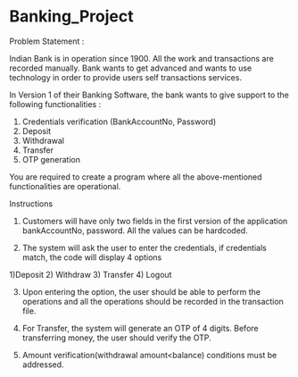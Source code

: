 # Banking_Project
Problem Statement :

Indian Bank is in operation since 1900. All the work and transactions are recorded manually. Bank wants to get advanced and wants to use technology in order to provide users self transactions services.

In Version 1 of their Banking Software, the bank wants to give support to the following functionalities :

1)	Credentials verification (BankAccountNo, Password)
2)	Deposit
3)	Withdrawal
4)	Transfer 
5)	OTP generation


You are required to create a program where all the above-mentioned functionalities are operational.

Instructions

1)	Customers will have only two fields in the first version of the application 
bankAccountNo, password. All the values can be hardcoded.
 
2)	The system will ask the user to enter the credentials, if credentials match, the code will display 4 options 

1)Deposit
2) Withdraw 
3) Transfer
4) Logout
 
3)	Upon entering the option, the user should be able to perform the operations and all the operations should be recorded in the transaction file.

4)	For Transfer, the system will generate an OTP of 4 digits. Before transferring money, the user should verify the OTP.

5)	Amount verification(withdrawal amount<balance) conditions must be addressed.
